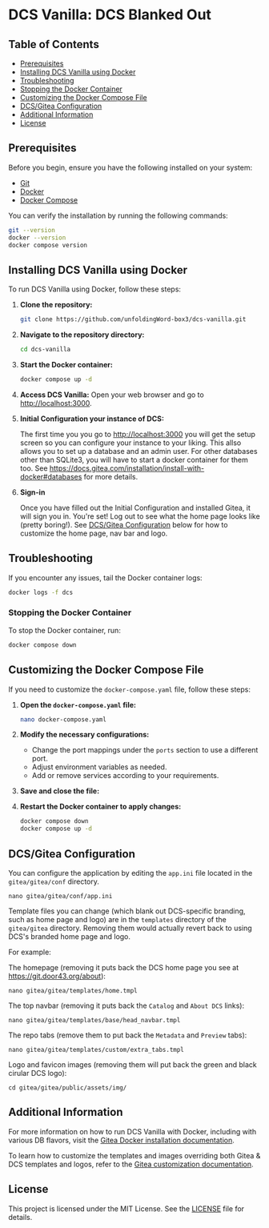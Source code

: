 # DCS Vanilla: DCS Blanked Out

## Table of Contents

- [Prerequisites](#prerequisites)
- [Installing DCS Vanilla using Docker](#installing-dcs-vanilla-using-docker)
- [Troubleshooting](#troubleshooting)
- [Stopping the Docker Container](#stopping-the-docker-container)
- [Customizing the Docker Compose File](#customizing-the-docker-compose-file)
- [DCS/Gitea Configuration](#dcsgitea-configuration)
- [Additional Information](#additional-information)
- [License](#license)

## Prerequisites

Before you begin, ensure you have the following installed on your system:

- [Git](https://git-scm.com/)
- [Docker](https://www.docker.com/)
- [Docker Compose](https://docs.docker.com/compose/)

You can verify the installation by running the following commands:

```sh
git --version
docker --version
docker compose version
```
## Installing DCS Vanilla using Docker

To run DCS Vanilla using Docker, follow these steps:

1. **Clone the repository:**
    ```sh
    git clone https://github.com/unfoldingWord-box3/dcs-vanilla.git
    ```

2. **Navigate to the repository directory:**
    ```sh
    cd dcs-vanilla
    ```

3. **Start the Docker container:**
    ```sh
    docker compose up -d
    ```

4. **Access DCS Vanilla:**
    Open your web browser and go to [http://localhost:3000](http://localhost:3000).

5. **Initial Configuration your instance of DCS:**

    The first time you you go to [http://localhost:3000](http://localhost:3000) you will get the setup screen so you can configure your instance to your liking. This allso allows you to set up a database and an admin user. For other databases other than SQLite3, you will have to start a docker container for them too. See https://docs.gitea.com/installation/install-with-docker#databases for more details.

6. **Sign-in**

    Once you have filled out the Initial Configuration and installed Gitea, it will sign you in. You're set! Log out to see what the home page looks like (pretty boring!). See [DCS/Gitea Configuration](#dcsgitea-configuration) below for how to customize the home page, nav bar and logo.

## Troubleshooting

If you encounter any issues, tail the Docker container logs:

```sh
docker logs -f dcs
```

### Stopping the Docker Container

To stop the Docker container, run:
```sh
docker compose down
```

## Customizing the Docker Compose File

If you need to customize the `docker-compose.yaml` file, follow these steps:

1. **Open the `docker-compose.yaml` file:**
    ```sh
    nano docker-compose.yaml
    ```

2. **Modify the necessary configurations:**
    - Change the port mappings under the `ports` section to use a different port.
    - Adjust environment variables as needed.
    - Add or remove services according to your requirements.

3. **Save and close the file:**

4. **Restart the Docker container to apply changes:**

    ```sh
    docker compose down
    docker compose up -d
    ```

## DCS/Gitea Configuration

You can configure the application by editing the `app.ini` file located in the `gitea/gitea/conf` directory.

    nano gitea/gitea/conf/app.ini

Template files you can change (which blank out DCS-specific branding, such as home page and logo) are in the `templates` directory of the `gitea/gitea` directory. Removing them would actually revert back to using DCS's branded home page and logo.

For example:

The homepage (removing it puts back the DCS home page you see at https://git.door43.org/about):

    nano gitea/gitea/templates/home.tmpl

The top navbar (removing it puts back the `Catalog` and `About DCS` links):

    nano gitea/gitea/templates/base/head_navbar.tmpl

The repo tabs (remove them to put back the `Metadata` and `Preview` tabs):

    nano gitea/gitea/templates/custom/extra_tabs.tmpl

Logo and favicon images (removing them will put back the green and black cirular DCS logo):

    cd gitea/gitea/public/assets/img/

## Additional Information

For more information on how to run DCS Vanilla with Docker, including with various DB flavors, visit the [Gitea Docker installation documentation](https://docs.gitea.com/installation/install-with-docker).

To learn how to customize the templates and images overriding both Gitea & DCS templates and logos, refer to the [Gitea customization documentation](https://docs.gitea.com/administration/customizing-gitea).

## License

This project is licensed under the MIT License. See the [LICENSE](LICENSE) file for details.